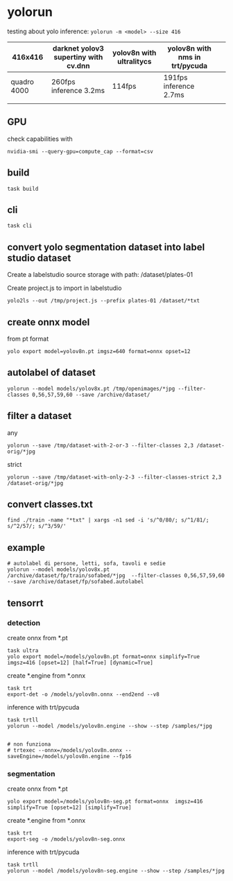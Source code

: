 # yolorun

testing about yolo inference: ```yolorun -m <model> --size 416```

| 416x416 | darknet yolov3 supertiny with cv.dnn  | yolov8n with ultralitycs | yolov8n with nms in trt/pycuda |  |
|---|---|---|---|---|
| quadro 4000 | 260fps inference 3.2ms | 114fps | 191fps inference 2.7ms |  |
|  |  |  |  |  |

## GPU

check capabilities with
```
nvidia-smi --query-gpu=compute_cap --format=csv
```


## build

```
task build
```

## cli

```
task cli
```

## convert yolo segmentation dataset into label studio dataset


Create a labelstudio source storage with path: /dataset/plates-01 

Create project.js to import in labelstudio
```
yolo2ls --out /tmp/project.js --prefix plates-01 /dataset/*txt
```

## create onnx model

from pt format
```
yolo export model=yolov8n.pt imgsz=640 format=onnx opset=12
```

## autolabel of dataset

```
yolorun --model models/yolov8x.pt /tmp/openimages/*jpg --filter-classes 0,56,57,59,60 --save /archive/dataset/
```

## filter a dataset

any
```
yolorun --save /tmp/dataset-with-2-or-3 --filter-classes 2,3 /dataset-orig/*jpg

```


strict
```
yolorun --save /tmp/dataset-with-only-2-3 --filter-classes-strict 2,3 /dataset-orig/*jpg

```

## convert classes.txt

```
find ./train -name "*txt" | xargs -n1 sed -i 's/^0/80/; s/^1/81/; s/^2/57/; s/^3/59/'
```

## example

```
# autolabel di persone, letti, sofa, tavoli e sedie
yolorun --model models/yolov8x.pt /archive/dataset/fp/train/sofabed/*jpg  --filter-classes 0,56,57,59,60 --save /archive/dataset/fp/sofabed.autolabel
```


## tensorrt 


### detection


create onnx from *.pt 
```
task ultra
yolo export model=/models/yolov8n.pt format=onnx simplify=True imgsz=416 [opset=12] [half=True] [dynamic=True]
```

create *.engine from *.onnx
```
task trt
export-det -o /models/yolov8n.onnx --end2end --v8
```

inference with trt/pycuda
```
task trtll
yolorun --model /models/yolov8n.engine --show --step /samples/*jpg


# non funziona
# trtexec --onnx=/models/yolov8n.onnx --saveEngine=/models/yolov8n.engine --fp16
```


### segmentation

create onnx from *.pt
```
yolo export model=/models/yolov8n-seg.pt format=onnx  imgsz=416 simplify=True [opset=12] [simplify=True]
```

create *.engine from *.onnx
```
task trt
export-seg -o /models/yolov8n-seg.onnx 
```
inference with trt/pycuda
```
task trtll
yolorun --model /models/yolov8n-seg.engine --show --step /samples/*jpg
```